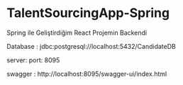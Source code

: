 # TalentSourcingApp-Spring

Spring ile Geliştirdiğim React Projemin Backendi

Database : jdbc:postgresql://localhost:5432/CandidateDB

server: port: 8095

swagger : http://localhost:8095/swagger-ui/index.html
